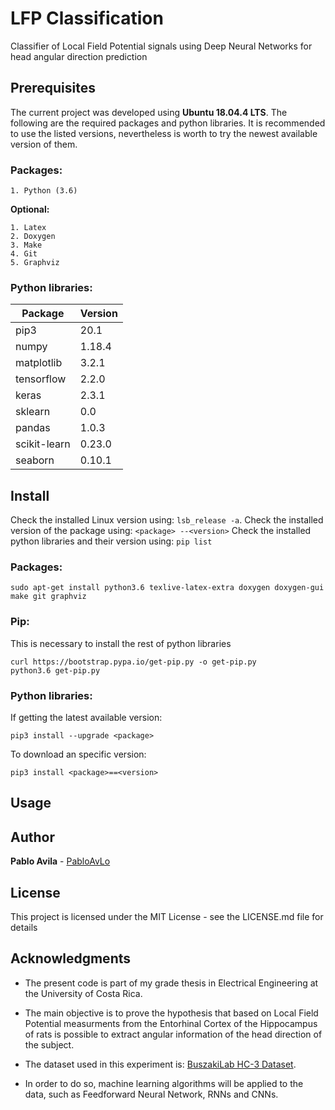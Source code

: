# LFP Classification
Classifier of Local Field Potential signals using Deep Neural Networks for head angular direction prediction 

## Prerequisites
The current project was developed using **Ubuntu 18.04.4 LTS**.
The following are the required packages and python libraries.
It is recommended to use the listed versions, nevertheless is worth to try the newest available version of them.

### Packages:
```
1. Python (3.6) 
```

**Optional:**
```
1. Latex
2. Doxygen
3. Make
4. Git
5. Graphviz
```

### Python libraries:
Package | Version
------- | --------
pip3 | 20.1
numpy | 1.18.4
matplotlib | 3.2.1 
tensorflow | 2.2.0
keras | 2.3.1
sklearn | 0.0
pandas | 1.0.3
scikit-learn | 0.23.0
seaborn | 0.10.1


## Install

Check the installed Linux version using: `lsb_release -a`.
Check the installed version of the package using: `<package> --<version>`
Check the installed python libraries and their version using: `pip list`

### Packages:
```
sudo apt-get install python3.6 texlive-latex-extra doxygen doxygen-gui make git graphviz
```

### Pip:

This is necessary to install the rest of python libraries

```
curl https://bootstrap.pypa.io/get-pip.py -o get-pip.py
python3.6 get-pip.py
```

### Python libraries:

If getting the latest available version:
```
pip3 install --upgrade <package>
```

To download an specific version:
```
pip3 install <package>==<version>
```
 
## Usage


## Author
**Pablo Avila** - [PabloAvLo](https://github.com/PabloAvLo)

## License
This project is licensed under the MIT License - see the LICENSE.md file for details

## Acknowledgments

* The present code is part of my grade thesis in Electrical Engineering at the University of Costa Rica.

* The main objective is to prove the hypothesis that based on Local Field Potential measurments from the Entorhinal Cortex of the Hippocampus of rats is possible to extract angular information of the head direction of the subject. 

* The dataset used in this experiment is: [BuszakiLab HC-3 Dataset](https://crcns.org/data-sets/hc/hc-3/about-hc-3/?searchterm=LFP).

* In order to do so, machine learning algorithms will be applied to the data, such as Feedforward Neural Network, RNNs and CNNs.
